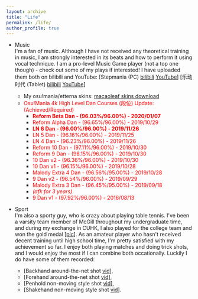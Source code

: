 ```yaml
---
layout: archive
title: "Life"
permalink: /life/
author_profile: true
---
```

- Music  
I'm a fan of music. Although I have not received any theoretical training in music, I am strongly interested in its beats and how to perform it using vocal technique. I am a pro-level Music Game player (not a top one though) - check out some of my plays if interested! I have uploaded them both on bilibili and YouTube: [Stepmania (PC) [bilibili](https://www.bilibili.com/video/av67422894/) [YouTube](https://www.youtube.com/watch?v=7mtCqDasRP4&t=332s)] [乐动时代 (Tablet) [bilibili](https://www.bilibili.com/video/av67417951/) [YouTube](https://www.youtube.com/watch?v=ozFUyi3ZzOI)]
  - My osu!mania/etterna skins: [macaoleaf skins download](/files/macaoleaf_skins_20200428.zip)
  - <font color="red">Osu!Mania 4k High Level Dan Courses (段位) Update: (Achieved/Required)</font>
    - **<font color="red">Reform Beta Dan - (96.03%/96.00%) - 2020/01/07</font>**
    - <font color="red">Reform Alpha Dan - (96.65%/96.00%) - 2019/10/29</font>
    - **<font color="red">LN 6 Dan - (96.00%/96.00%) - 2019/11/26</font>**
    - <font color="red">LN 5 Dan - (96.16%/96.00%) - 2019/11/25</font>
    - <font color="red">LN 4 Dan - (96.23%/96.00%) - 2019/11/26</font>
    - <font color="red">Reform 10 Dan - (97.11%/96.00%) - 2019/10/30</font>
    - <font color="red">Reform 9 Dan - (98.15%/96.00%) - 2019/10/30</font>
    - <font color="red">10 Dan v2 - (96.36%/96.00%) - 2019/10/30</font>
    - <font color="red">10 Dan v1 - (96.15%/96.00%) - 2019/10/28</font>
    - <font color="red">Malody Extra 4 Dan - (96.56%/95.00%) - 2019/10/28</font>
    - <font color="red">9 Dan v2 - (96.54%/96.00%) - 2019/09/29</font>
    - <font color="red">Malody Extra 3 Dan - (96.45%/95.00%) - 2019/09/18</font>
    - *<font color="red">(afk for 3 years)</font>*
    - <font color="red">9 Dan v1 - (97.92%/96.00%) - 2016/08/13</font>

- Sport  
I'm also a sporty guy, who is crazy about playing table tennis. I've been a varsity team member of McGill throughout my undergraduate time, and during my exchange in CUHK, I also played for the college team and won the gold medal [[pic](/images/TTCUHK.jpg)]. As an amateur player who hasn't received decent training until high school time, I'm pretty satisfied with my achievement so far. I enjoy both playing matches and doing trick shots, and I would enjoy the most if I can combine both occationally. Luckily I do have some of them recorded:   
  - [Backhand around-the-net shot [vid](/images/back_ATN.mp4)],  
  - [Forehand around-the-net shot [vid](/images/fore_ATN.mp4)],  
  - [Penhold non-moving style shot [vid](/images/koki_pen.mp4)],  
  - [Shakehand non-moving style shot [vid](/images/koki_shake.mp4)].
